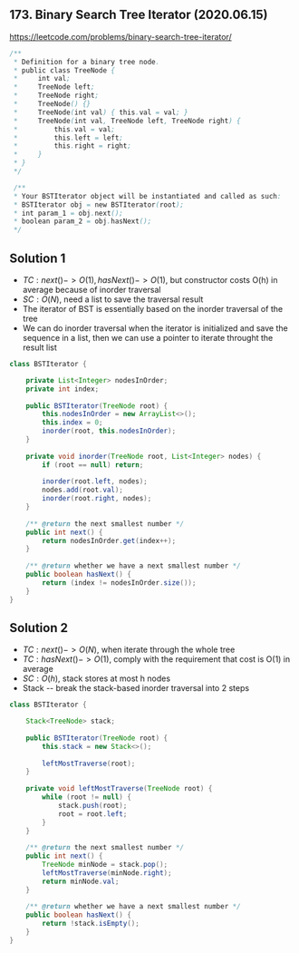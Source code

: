 ## 173. Binary Search Tree Iterator (2020.06.15)

https://leetcode.com/problems/binary-search-tree-iterator/


```java
/**
 * Definition for a binary tree node.
 * public class TreeNode {
 *     int val;
 *     TreeNode left;
 *     TreeNode right;
 *     TreeNode() {}
 *     TreeNode(int val) { this.val = val; }
 *     TreeNode(int val, TreeNode left, TreeNode right) {
 *         this.val = val;
 *         this.left = left;
 *         this.right = right;
 *     }
 * }
 */

 /**
 * Your BSTIterator object will be instantiated and called as such:
 * BSTIterator obj = new BSTIterator(root);
 * int param_1 = obj.next();
 * boolean param_2 = obj.hasNext();
 */
```

## Solution 1

- $TC:next() -> O(1), hasNext() -> O(1)$, but constructor costs O(h) in average because of inorder traversal
- $SC:O(N)$, need a list to save the traversal result
- The iterator of BST is essentially based on the inorder traversal of the tree
- We can do inorder traversal when the iterator is initialized and save the sequence in a list, then we can use a pointer to iterate throught the result list

```java
class BSTIterator {

    private List<Integer> nodesInOrder;
    private int index;
    
    public BSTIterator(TreeNode root) {
        this.nodesInOrder = new ArrayList<>();
        this.index = 0;
        inorder(root, this.nodesInOrder);
    }
    
    private void inorder(TreeNode root, List<Integer> nodes) {
        if (root == null) return;
        
        inorder(root.left, nodes);
        nodes.add(root.val);
        inorder(root.right, nodes);
    }
    
    /** @return the next smallest number */
    public int next() {
        return nodesInOrder.get(index++);
    }
    
    /** @return whether we have a next smallest number */
    public boolean hasNext() {
        return (index != nodesInOrder.size());
    }
}
```

## Solution 2

- $TC:next() -> O(N)$, when iterate through the whole tree
- $TC:hasNext() -> O(1)$, comply with the requirement that cost is O(1) in average
- $SC:O(h)$, stack stores at most h nodes
- Stack -- break the stack-based inorder traversal into 2 steps

```java
class BSTIterator {

    Stack<TreeNode> stack;
    
    public BSTIterator(TreeNode root) {
        this.stack = new Stack<>();
        
        leftMostTraverse(root);
    }
    
    private void leftMostTraverse(TreeNode root) {
        while (root != null) {
            stack.push(root);
            root = root.left;
        }
    }
    
    /** @return the next smallest number */
    public int next() {
        TreeNode minNode = stack.pop();
        leftMostTraverse(minNode.right);
        return minNode.val;
    }
    
    /** @return whether we have a next smallest number */
    public boolean hasNext() {
        return !stack.isEmpty();
    }
}
```

